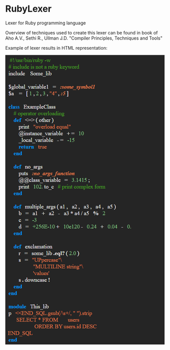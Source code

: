 # RubyLexer
Lexer for Ruby programming language

Overview of techniques used to create this lexer can be found in book of 
Aho A.V., Sethi R., Ullman J.D. "Compiler Principles, Techniques and Tools"

Example of lexer results in HTML representation:

![alt text](images/sample.png)



